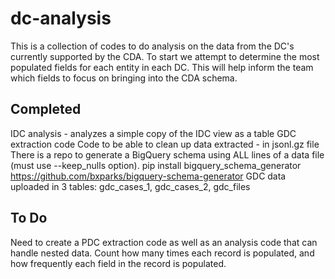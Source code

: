 # dc-analysis
This is a collection of codes to do analysis on the data from the DC's currently supported by the CDA. To start we attempt to determine the most populated fields for each entity in each DC. This will help inform the team which fields to focus on bringing into the CDA schema.

## Completed
IDC analysis - analyzes a simple copy of the IDC view as a table
GDC extraction code
Code to be able to clean up data extracted - in jsonl.gz file
There is a repo to generate a BigQuery schema using ALL lines of a data file (must use --keep_nulls option).
pip install bigquery_schema_generator
https://github.com/bxparks/bigquery-schema-generator
GDC data uploaded in 3 tables: gdc_cases_1, gdc_cases_2, gdc_files
## To Do
Need to create a PDC extraction code as well as an analysis code that can handle nested data. Count how many times each record is populated, and how frequently each field in the record is populated.

